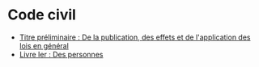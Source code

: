 # Code civil

- [Titre préliminaire : De la publication, des effets et de l'application des lois en général](titre-preliminaire)
- [Livre Ier : Des personnes](livre-ier)
